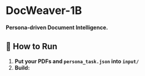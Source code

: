 # DocWeaver-1B

**Persona-driven Document Intelligence.**

## 🚀 How to Run

1. **Put your PDFs and `persona_task.json` into `input/`**
2. **Build:**
